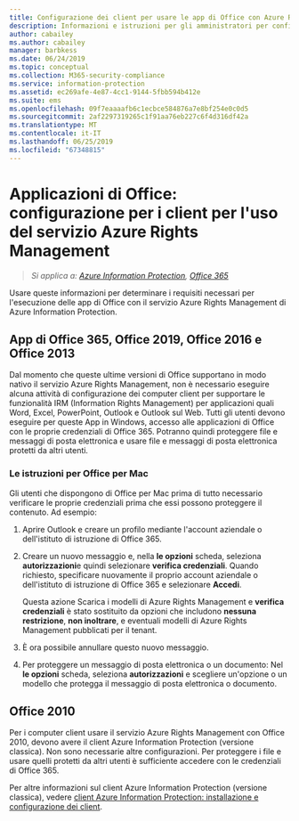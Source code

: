 ```yaml
---
title: Configurazione dei client per usare le app di Office con Azure RMS da AIP
description: Informazioni e istruzioni per gli amministratori per configurare le app di Office per l'uso con il servizio Azure Rights Management di Azure Information Protection.
author: cabailey
ms.author: cabailey
manager: barbkess
ms.date: 06/24/2019
ms.topic: conceptual
ms.collection: M365-security-compliance
ms.service: information-protection
ms.assetid: ec269afe-4e87-4cc1-9144-5fbb594b412e
ms.suite: ems
ms.openlocfilehash: 09f7eaaaafb6c1ecbce584876a7e8bf254e0c0d5
ms.sourcegitcommit: 2af2297319265c1f91aa76eb227c6f4d316df42a
ms.translationtype: MT
ms.contentlocale: it-IT
ms.lasthandoff: 06/25/2019
ms.locfileid: "67348815"
---
```

# <a name="office-apps-configuration-for-clients-to-use-the-azure-rights-management-service"></a>Applicazioni di Office: configurazione per i client per l'uso del servizio Azure Rights Management

>*Si applica a: [Azure Information Protection](https://azure.microsoft.com/pricing/details/information-protection), [Office 365](https://download.microsoft.com/download/E/C/F/ECF42E71-4EC0-48FF-AA00-577AC14D5B5C/Azure_Information_Protection_licensing_datasheet_EN-US.pdf)*


Usare queste informazioni per determinare i requisiti necessari per l'esecuzione delle app di Office con il servizio Azure Rights Management di Azure Information Protection.

## <a name="office365-apps-office-2019-office-2016-and-office-2013"></a>App di Office 365, Office 2019, Office 2016 e Office 2013
Dal momento che queste ultime versioni di Office supportano in modo nativo il servizio Azure Rights Management, non è necessario eseguire alcuna attività di configurazione dei computer client per supportare le funzionalità IRM (Information Rights Management) per applicazioni quali Word, Excel, PowerPoint, Outlook e Outlook sul Web. Tutti gli utenti devono eseguire per queste App in Windows, accesso alle applicazioni di Office con le proprie credenziali di Office 365. Potranno quindi proteggere file e messaggi di posta elettronica e usare file e messaggi di posta elettronica protetti da altri utenti.

### <a name="user-instructions-for-office-for-mac"></a>Le istruzioni per Office per Mac

Gli utenti che dispongono di Office per Mac prima di tutto necessario verificare le proprie credenziali prima che essi possono proteggere il contenuto. Ad esempio:

1. Aprire Outlook e creare un profilo mediante l'account aziendale o dell'istituto di istruzione di Office 365. 

2. Creare un nuovo messaggio e, nella **le opzioni** scheda, seleziona **autorizzazioni**e quindi selezionare **verifica credenziali**. Quando richiesto, specificare nuovamente il proprio account aziendale o dell'istituto di istruzione di Office 365 e selezionare **Accedi**.
    
    Questa azione Scarica i modelli di Azure Rights Management e **verifica credenziali** è stato sostituito da opzioni che includono **nessuna restrizione**, **non inoltrare**, e eventuali modelli di Azure Rights Management pubblicati per il tenant. 

3. È ora possibile annullare questo nuovo messaggio.

4. Per proteggere un messaggio di posta elettronica o un documento: Nel **le opzioni** scheda, seleziona **autorizzazioni** e scegliere un'opzione o un modello che protegga il messaggio di posta elettronica o documento.

## <a name="office2010"></a>Office 2010
Per i computer client usare il servizio Azure Rights Management con Office 2010, devono avere il client Azure Information Protection (versione classica). Non sono necessarie altre configurazioni. Per proteggere i file e usare quelli protetti da altri utenti è sufficiente accedere con le credenziali di Office 365.

Per altre informazioni sul client Azure Information Protection (versione classica), vedere [client Azure Information Protection: installazione e configurazione dei client](configure-client.md).

